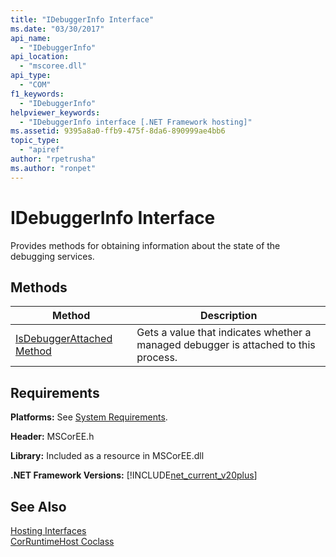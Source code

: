 ```yaml
---
title: "IDebuggerInfo Interface"
ms.date: "03/30/2017"
api_name: 
  - "IDebuggerInfo"
api_location: 
  - "mscoree.dll"
api_type: 
  - "COM"
f1_keywords: 
  - "IDebuggerInfo"
helpviewer_keywords: 
  - "IDebuggerInfo interface [.NET Framework hosting]"
ms.assetid: 9395a8a0-ffb9-475f-8da6-890999ae4bb6
topic_type: 
  - "apiref"
author: "rpetrusha"
ms.author: "ronpet"
---
```

# IDebuggerInfo Interface
Provides methods for obtaining information about the state of the debugging services.  

## Methods  


|Method|Description|  
|------------|-----------------|  
|[IsDebuggerAttached Method](../../../../docs/framework/unmanaged-api/hosting/idebuggerinfo-isdebuggerattached-method.md)|Gets a value that indicates whether a managed debugger is attached to this process.|  

## Requirements  
 **Platforms:** See [System Requirements](../../../../docs/framework/get-started/system-requirements.md).  

 **Header:** MSCorEE.h  

 **Library:** Included as a resource in MSCorEE.dll  

 **.NET Framework Versions:** [!INCLUDE[net_current_v20plus](../../../../includes/net-current-v20plus-md.md)]  

## See Also  
 [Hosting Interfaces](../../../../docs/framework/unmanaged-api/hosting/hosting-interfaces.md)  
 [CorRuntimeHost Coclass](../../../../docs/framework/unmanaged-api/hosting/corruntimehost-coclass.md)
